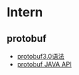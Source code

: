 # Intern
## protobuf
* [protobuf3.0语法](https://blog.csdn.net/u011518120/article/details/54604615)
* [protobuf JAVA API](https://my.oschina.net/pierrecai/blog/1329878)
